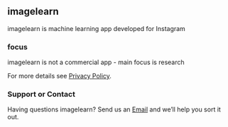 ## imagelearn

imagelearn is machine learning app developed for Instagram

### focus

imagelearn is not a commercial app - main focus is research

For more details see [Privacy Policy](https://ganagno.github.io/privacypolicy).

### Support or Contact

Having questions imagelearn? Send us an [Email](mailto:georgios.anagnostopoulos@yahoo.com) and we’ll help you sort it out.
